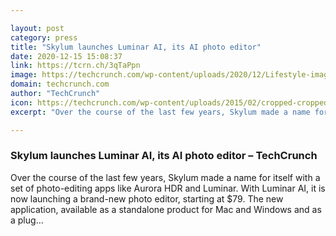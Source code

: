 ```yaml
---

layout: post
category: press
title: "Skylum launches Luminar AI, its AI photo editor"
date: 2020-12-15 15:08:37
link: https://tcrn.ch/3qTaPpn
image: https://techcrunch.com/wp-content/uploads/2020/12/Lifestyle-image-5.jpg?w=622
domain: techcrunch.com
author: "TechCrunch"
icon: https://techcrunch.com/wp-content/uploads/2015/02/cropped-cropped-favicon-gradient.png?w=180
excerpt: "Over the course of the last few years, Skylum made a name for itself with a set of photo-editing apps like Aurora HDR and Luminar. With Luminar AI, it is now launching a brand-new photo editor, starting at $79. The new application, available as a standalone product for Mac and Windows and as a plug…"

---
```


### Skylum launches Luminar AI, its AI photo editor – TechCrunch

Over the course of the last few years, Skylum made a name for itself with a set of photo-editing apps like Aurora HDR and Luminar. With Luminar AI, it is now launching a brand-new photo editor, starting at $79. The new application, available as a standalone product for Mac and Windows and as a plug…